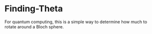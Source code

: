 # Finding-Theta
For quantum computing, this is a simple way to determine how much to rotate around a Bloch sphere.
